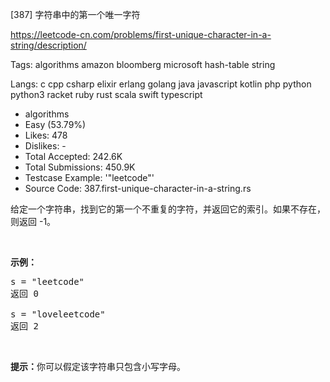 [387] 字符串中的第一个唯一字符  

https://leetcode-cn.com/problems/first-unique-character-in-a-string/description/

Tags:   algorithms   amazon   bloomberg   microsoft   hash-table   string 

Langs:  c   cpp   csharp   elixir   erlang   golang   java   javascript   kotlin   php   python   python3   racket   ruby   rust   scala   swift   typescript 

* algorithms
* Easy (53.79%)
* Likes:    478
* Dislikes: -
* Total Accepted:    242.6K
* Total Submissions: 450.9K
* Testcase Example:  '"leetcode"'
* Source Code:       387.first-unique-character-in-a-string.rs

<p>给定一个字符串，找到它的第一个不重复的字符，并返回它的索引。如果不存在，则返回 -1。</p>

<p>&nbsp;</p>

<p><strong>示例：</strong></p>

<pre>s = &quot;leetcode&quot;
返回 0

s = &quot;loveleetcode&quot;
返回 2
</pre>

<p>&nbsp;</p>

<p><strong>提示：</strong>你可以假定该字符串只包含小写字母。</p>


